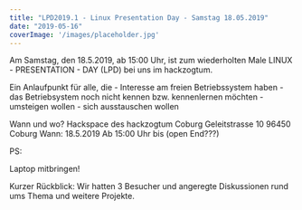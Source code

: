```yaml
---
title: "LPD2019.1 - Linux Presentation Day - Samstag 18.05.2019"
date: "2019-05-16"
coverImage: '/images/placeholder.jpg'
---
```


Am Samstag, den 18.5.2019, ab 15:00 Uhr, ist zum wiederholten Male LINUX - PRESENTATION - DAY (LPD) bei uns im hackzogtum.

Ein Anlaufpunkt für alle, die - Interesse am freien Betriebssystem haben - das Betriebsystem noch nicht kennen bzw. kennenlernen möchten - umsteigen wollen - sich ausstauschen wollen

Wann und wo? Hackspace des hackzogtum Coburg Geleitstrasse 10 96450 Coburg Wann: 18.5.2019 Ab 15:00 Uhr bis (open End???)

PS:

Laptop mitbringen!

Kurzer Rückblick: Wir hatten 3 Besucher und angeregte Diskussionen rund ums Thema und weitere Projekte.
